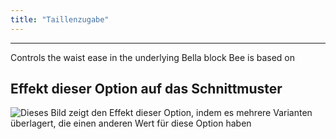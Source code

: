 ```yaml
---
title: "Taillenzugabe"
---
```


***

Controls the waist ease in the underlying Bella block Bee is based on

## Effekt dieser Option auf das Schnittmuster

![Dieses Bild zeigt den Effekt dieser Option, indem es mehrere Varianten überlagert, die einen anderen Wert für diese Option haben](bee_waistease_sample.svg "Effekt dieser Option auf das Schnittmuster")
